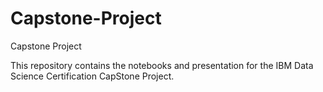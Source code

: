 # Capstone-Project
Capstone Project

This repository contains the notebooks and presentation for the IBM Data Science Certification CapStone Project.
